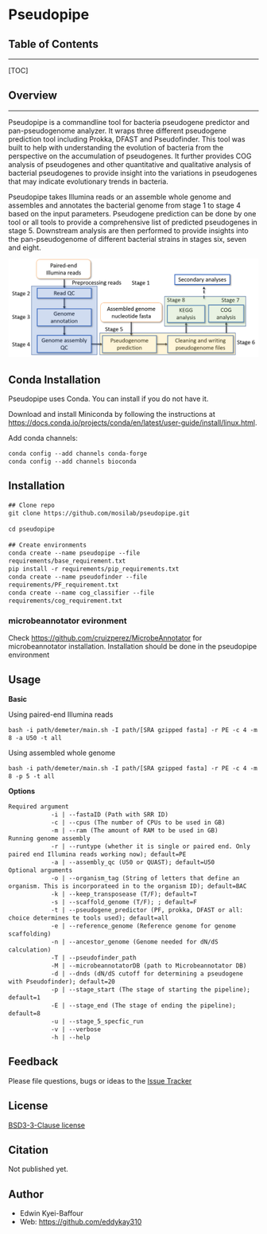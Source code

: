 # **Pseudopipe**



## Table of Contents

------

[TOC]

## Overview

------

Pseudopipe is a commandline tool for bacteria pseudogene predictor and pan-pseudogenome analyzer. It wraps three different pseudogene prediction tool including Prokka, DFAST and Pseudofinder. This tool was built to help with understanding the evolution of bacteria from the perspective on the accumulation of pseudogenes. It further provides COG analysis of pseudogenes and other quantitative and qualitative analysis of bacterial pseudogenes to provide insight into the variations in pseudogenes that may indicate evolutionary trends in bacteria. 

Pseudopipe takes Illumina reads or an assemble whole genome and assembles and annotates the bacterial genome from stage 1 to stage 4 based on the input parameters. Pseudogene prediction can be done by one tool or all tools to provide a comprehensive list of predicted pseudogenes in stage 5. Downstream analysis are then performed to provide insights into the pan-pseudogenome of different bacterial strains in stages six, seven and eight.

![image-20220712133902287](https://github.com/mosilab/pseudopipe/blob/main/img/flow.png)


## Conda Installation
Pseudopipe uses Conda. You can install if you do not have it.

Download and install Miniconda by following the instructions at https://docs.conda.io/projects/conda/en/latest/user-guide/install/linux.html.

Add conda channels:
```
conda config --add channels conda-forge
conda config --add channels bioconda
```

## Installation

```
## Clone repo
git clone https://github.com/mosilab/pseudopipe.git

cd pseudopipe

## Create environments
conda create --name pseudopipe --file requirements/base_requirement.txt
pip install -r requirements/pip_requirements.txt
conda create --name pseudofinder --file requirements/PF_requirement.txt
conda create --name cog_classifier --file requirements/cog_requirement.txt
```
### microbeannotator evironment
Check https://github.com/cruizperez/MicrobeAnnotator for microbeannotator installation. Installation should be done in the pseudopipe environment


## Usage

**Basic**

Using paired-end Illumina reads

```
bash -i path/demeter/main.sh -I path/[SRA gzipped fasta] -r PE -c 4 -m 8 -a U50 -t all
```

Using assembled whole genome

```
bash -i path/demeter/main.sh -I path/[SRA gzipped fasta] -r PE -c 4 -m 8 -p 5 -t all
```

**Options**

```
Required argument
            -i | --fastaID (Path with SRR ID)
            -c | --cpus (The number of CPUs to be used in GB)
            -m | --ram (The amount of RAM to be used in GB)
Running genome assembly
            -r | --runtype (whether it is single or paired end. Only paired end Illumina reads working now); default=PE 
            -a | --assembly_qc (U50 or QUAST); default=U50
Optional arguments
            -o | --organism_tag (String of letters that define an organism. This is incorporateed in to the organism ID); default=BAC
            -k | --keep_transposease (T/F); default=T
            -s | --scaffold_genome (T/F); ; default=F
            -t | --pseudogene_predictor (PF, prokka, DFAST or all: choice determines te tools used); default=all
            -e | --reference_genome (Reference genome for genome scaffolding)
            -n | --ancestor_genome (Genome needed for dN/dS calculation)
            -T | --pseudofinder_path
            -M | --microbeannotatorDB (path to Microbeannotator DB) 
            -d | --dnds (dN/dS cutoff for determining a pseudogene with Pseudofinder); default=20
            -p | --stage_start (The stage of starting the pipeline); default=1
            -E | --stage_end (The stage of ending the pipeline); default=8
            -u | --stage_5_specfic_run
            -v | --verbose
            -h | --help
```

## Feedback

Please file questions, bugs or ideas to the [Issue Tracker](https://github.com/mosilab/pseudopipe/issues)

## License

[BSD3-3-Clause license](https://github.com/mosilab/pseudopipe/blob/v0.1.0/LICENSE)

## Citation

Not published yet.

## Author

- Edwin Kyei-Baffour
- Web: https://github.com/eddykay310
